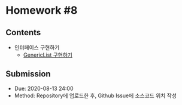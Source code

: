 # Homework #8

## Contents

- 인터페이스 구현하기
  - [GenericList 구현하기](src/GenericList.java)
  
## Submission

- Due: 2020-08-13 24:00
- Method: Repository에 업로드한 후, Github Issue에 소스코드 위치 작성
